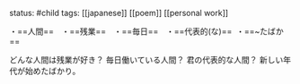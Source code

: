 status: #child 
tags: [[japanese]] [[poem]] [[personal work]]

・==人間==　・==残業==　・==毎日==　・==代表的(な)==  ・==~たばか==

どんな人間は残業が好き？
毎日働いている人間？
君の代表的な人間？
新しい年代が始めたばかり。
